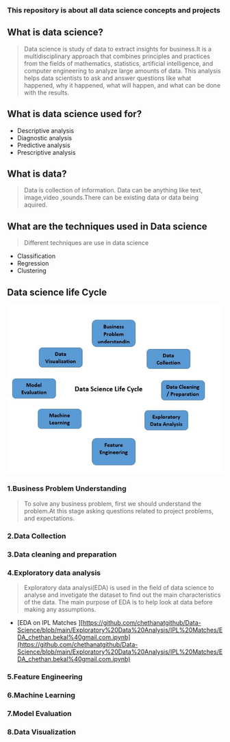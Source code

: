 ### This repository is about all data science concepts and projects
## What is data science?
> Data science is study of data to extract insights for business.It is a multidisciplinary approach that combines principles and practices from the fields of mathematics, statistics, artificial intelligence, and computer engineering to analyze large amounts of data. This analysis helps data scientists to ask and answer questions like what happened, why it happened, what will happen, and what can be done with the results.
## What is data science used for?
- Descriptive analysis
- Diagnostic analysis
- Predictive analysis
- Prescriptive analysis

## What is data?
> Data is collection of information. Data can be anything like text, image,video ,sounds.There can be existing data or data being aquired.

## What are the techniques used in Data science
> Different techniques are use in data science
- Classification
- Regression
- Clustering

## Data science life Cycle

[![Data science life cycle](https://raw.githubusercontent.com/chethanatgithub/Data-Science/main/images/Data%20Science%20Life%20Cycle.JPG "Data science life cycle")](https://raw.githubusercontent.com/chethanatgithub/Data-Science/main/images/Data%20Science%20Life%20Cycle.JPG "Data science life cycle")

### 1.Business Problem Understanding
> To solve any business problem, first we should understand the problem.At this stage asking questions related to project problems, and expectations.
### 2.Data Collection
### 3.Data cleaning and preparation
### 4.Exploratory data analysis
> Exploratory data analysi(EDA) is used in the field of data science to analyse and invetigate the dataset to find out the main characteristics of the data.
> The main purpose of EDA is to help look at data before making any assumptions.
- [EDA on IPL Matches ][https://github.com/chethanatgithub/Data-Science/blob/main/Exploratory%20Data%20Analysis/IPL%20Matches/EDA_chethan.bekal%40gmail.com.ipynb](https://github.com/chethanatgithub/Data-Science/blob/main/Exploratory%20Data%20Analysis/IPL%20Matches/EDA_chethan.bekal%40gmail.com.ipynb)
### 5.Feature Engineering
### 6.Machine Learning
### 7.Model Evaluation
### 8.Data Visualization


